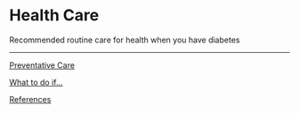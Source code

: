 # Health Care

Recommended routine care for health when you have diabetes

<hr />

[Preventative Care](/health-care/preventative-care)

[What to do if...](/health-care/what-to-do-if)

[References](/health-care/references)
